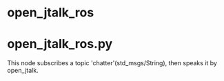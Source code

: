 open_jtalk_ros
====

# open_jtalk_ros.py
This node subscribes a topic 'chatter'(std_msgs/String), then speaks it by open_jtalk.
